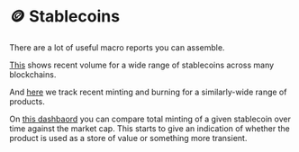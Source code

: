 # 🪙 Stablecoins

There are a lot of useful macro reports you can assemble.

[This](https://dashargos.chainargos.com/dashboards/19) shows recent volume for a wide range of stablecoins across many blockchains.

And [here](https://dashargos.chainargos.com/dashboards/27) we track recent minting and burning for a similarly-wide range of products.

On [this dashbaord](https://dashargos.chainargos.com/dashboards/21?Block+Written+Date=after+2018%2F10%2F09\&Symbol=USDC) you can compare total minting of a given stablecoin over time against the market cap. This starts to give an indication of whether the product is used as a store of value or something more transient.

